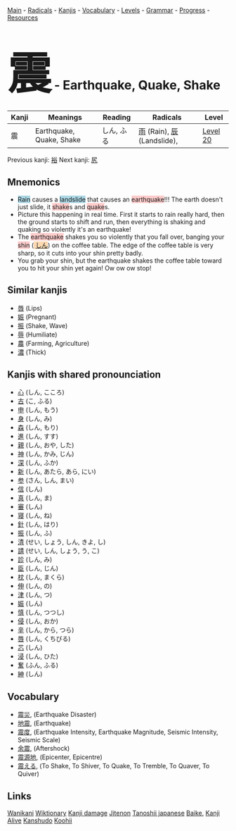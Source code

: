<style> bigfont {font-size: 100px}</style>
[Main](../README.md) -
[Radicals](../radicals.md) -
[Kanjis](../kanjis.md) -
[Vocabulary](../vocabulary.md) -
[Levels](../levels.md) -
[Grammar](../grammar.md) - 
[Progress](../progress.md) -
[Resources](../resources.md)
# <bigfont> 震</bigfont> - Earthquake, Quake, Shake 

| Kanji | Meanings | Reading | Radicals | Level |
| --- | --- | --- | --- | --- |
| 震 | Earthquake, Quake, Shake | しん, ふる | [雨](../radicals/雨.md) (Rain), [辰](../radicals/辰.md) (Landslide),  | [Level 20](../levels/wk_level20.md) |

Previous kanji: [裕](裕.md) Next kanji: [尻](尻.md) 

## Mnemonics
 * <span style="background-color:#ADD8E6"> Rain</span> causes a <span style="background-color:#ADD8E6"> landslide</span> that causes an <span style="background-color:#ffcccb"> earthquake</span>!!! The earth doesn't just slide, it <span style="background-color:#ffcccb"> shake</span>s and <span style="background-color:#ffcccb"> quake</span>s.
* Picture this happening in real time. First it starts to rain really hard, then the ground starts to shift and run, then everything is shaking and quaking so violently it's an earthquake!
* The <span style="background-color:#ffcccb"> earthquake</span> shakes you so violently that you fall over, banging your <span style="background-color:#ffcccb"> shin</span> (<span style="background-color:#fed8b1"> [しん](https://jisho.org/search/しん)</span>) on the coffee table. The edge of the coffee table is very sharp, so it cuts into your shin pretty badly.
* You grab your shin, but the earthquake shakes the coffee table toward you to hit your shin yet again! Ow ow ow stop!


## Similar kanjis
 * [唇](唇.md) (Lips)
* [娠](娠.md) (Pregnant)
* [振](振.md) (Shake, Wave)
* [辱](辱.md) (Humiliate)
* [農](農.md) (Farming, Agriculture)
* [濃](濃.md) (Thick)



## Kanjis with shared pronounciation
 * [心](心.md) (しん, こころ)
* [古](古.md) (こ, ふる)
* [申](申.md) (しん, もう)
* [身](身.md) (しん, み)
* [森](森.md) (しん, もり)
* [進](進.md) (しん, すす)
* [親](親.md) (しん, おや, した)
* [神](神.md) (しん, かみ, じん)
* [深](深.md) (しん, ふか)
* [新](新.md) (しん, あたら, あら, にい)
* [参](参.md) (さん, しん, まい)
* [信](信.md) (しん)
* [真](真.md) (しん, ま)
* [審](審.md) (しん)
* [寝](寝.md) (しん, ね)
* [針](針.md) (しん, はり)
* [振](振.md) (しん, ふ)
* [清](清.md) (せい, しょう, しん, きよ, し)
* [請](請.md) (せい, しん, しょう, う, こ)
* [診](診.md) (しん, み)
* [臣](臣.md) (しん, じん)
* [枕](枕.md) (しん, まくら)
* [伸](伸.md) (しん, の)
* [津](津.md) (しん, つ)
* [娠](娠.md) (しん)
* [慎](慎.md) (しん, つつし)
* [侵](侵.md) (しん, おか)
* [辛](辛.md) (しん, から, つら)
* [唇](唇.md) (しん, くちびる)
* [芯](芯.md) (しん)
* [浸](浸.md) (しん, ひた)
* [奮](奮.md) (ふん, ふる)
* [紳](紳.md) (しん)



## Vocabulary
 * [震災](../vocabulary/震.md), (Earthquake Disaster)
* [地震](../vocabulary/震.md), (Earthquake)
* [震度](../vocabulary/震.md), (Earthquake Intensity, Earthquake Magnitude, Seismic Intensity, Seismic Scale)
* [余震](../vocabulary/震.md), (Aftershock)
* [震源地](../vocabulary/震.md), (Epicenter, Epicentre)
* [震える](../vocabulary/震.md), (To Shake, To Shiver, To Quake, To Tremble, To Quaver, To Quiver)




## Links 


[Wanikani](https://www.wanikani.com/kanji/震)
[Wiktionary](https://en.wiktionary.org/wiki/震)
[Kanji damage](http://www.kanjidamage.com/kanji/search?utf8=✓&q=震)
[Jitenon](https://jitenon.com/kanji/震)
[Tanoshii japanese](https://www.tanoshiijapanese.com/dictionary/kanji.cfm?k=震)
[Baike](https://baike.baidu.com/item/震),
[Kanji Alive](https://app.kanjialive.com/震)
[Kanshudo](https://www.kanshudo.com/searchmn?q=震)
[Koohii](https://kanji.koohii.com/study/kanji/震)
